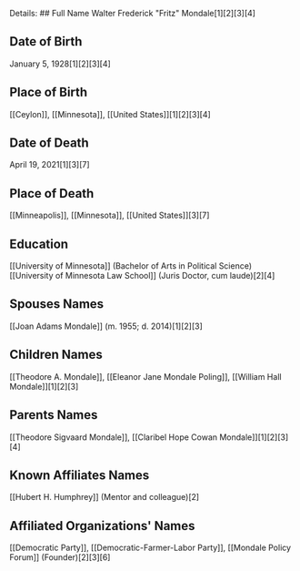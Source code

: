 Details: ## Full Name
Walter Frederick "Fritz" Mondale[1][2][3][4]

## Date of Birth
January 5, 1928[1][2][3][4]

## Place of Birth
[[Ceylon]], [[Minnesota]], [[United States]][1][2][3][4]

## Date of Death
April 19, 2021[1][3][7]

## Place of Death
[[Minneapolis]], [[Minnesota]], [[United States]][3][7]

## Education
[[University of Minnesota]] (Bachelor of Arts in Political Science)
[[University of Minnesota Law School]] (Juris Doctor, cum laude)[2][4]

## Spouses Names
[[Joan Adams Mondale]] (m. 1955; d. 2014)[1][2][3]

## Children Names
[[Theodore A. Mondale]],
[[Eleanor Jane Mondale Poling]],
[[William Hall Mondale]][1][2][3]

## Parents Names
[[Theodore Sigvaard Mondale]], 
[[Claribel Hope Cowan Mondale]][1][2][3][4]

## Known Affiliates Names
[[Hubert H. Humphrey]] (Mentor and colleague)[2]

## Affiliated Organizations' Names
[[Democratic Party]],
[[Democratic-Farmer-Labor Party]],
[[Mondale Policy Forum]] (Founder)[2][3][6]

